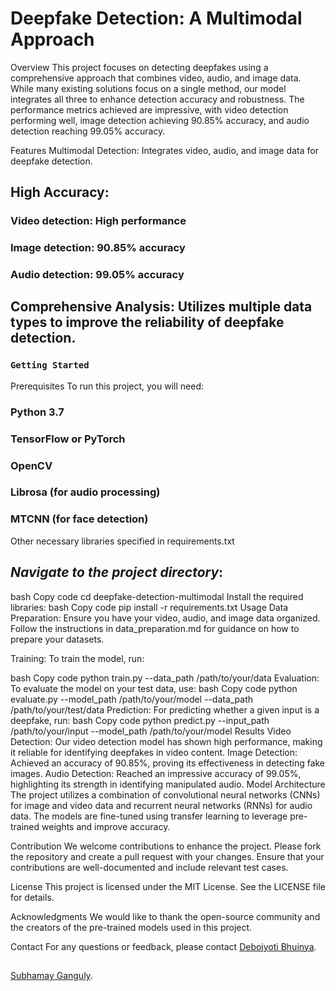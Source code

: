 # Deepfake Detection: A Multimodal Approach
Overview
This project focuses on detecting deepfakes using a comprehensive approach that combines video, audio, and image data. While many existing solutions focus on a single method, our model integrates all three to enhance detection accuracy and robustness. The performance metrics achieved are impressive, with video detection performing well, image detection achieving 90.85% accuracy, and audio detection reaching 99.05% accuracy.

Features
Multimodal Detection: Integrates video, audio, and image data for deepfake detection.
## High Accuracy:
### Video detection: High performance
### Image detection: 90.85% accuracy
### Audio detection: 99.05% accuracy
## Comprehensive Analysis: Utilizes multiple data types to improve the reliability of deepfake detection.
### `Getting Started`
Prerequisites
To run this project, you will need:

### Python 3.7 
### TensorFlow or PyTorch
### OpenCV
### Librosa (for audio processing)
### MTCNN (for face detection)
Other necessary libraries specified in requirements.txt

## _Navigate to the project directory_:
bash
Copy code
cd deepfake-detection-multimodal
Install the required libraries:
bash
Copy code
pip install -r requirements.txt
Usage
Data Preparation: Ensure you have your video, audio, and image data organized. Follow the instructions in data_preparation.md for guidance on how to prepare your datasets.

Training: To train the model, run:

bash
Copy code
python train.py --data_path /path/to/your/data
Evaluation: To evaluate the model on your test data, use:
bash
Copy code
python evaluate.py --model_path /path/to/your/model --data_path /path/to/your/test/data
Prediction: For predicting whether a given input is a deepfake, run:
bash
Copy code
python predict.py --input_path /path/to/your/input --model_path /path/to/your/model
Results
Video Detection: Our video detection model has shown high performance, making it reliable for identifying deepfakes in video content.
Image Detection: Achieved an accuracy of 90.85%, proving its effectiveness in detecting fake images.
Audio Detection: Reached an impressive accuracy of 99.05%, highlighting its strength in identifying manipulated audio.
Model Architecture
The project utilizes a combination of convolutional neural networks (CNNs) for image and video data and recurrent neural networks (RNNs) for audio data. The models are fine-tuned using transfer learning to leverage pre-trained weights and improve accuracy.

Contribution
We welcome contributions to enhance the project. Please fork the repository and create a pull request with your changes. Ensure that your contributions are well-documented and include relevant test cases.

License
This project is licensed under the MIT License. See the LICENSE file for details.

Acknowledgments
We would like to thank the open-source community and the creators of the pre-trained models used in this project.

Contact
For any questions or feedback, please contact 
[Debojyoti Bhuinya]([bhuinyadebojyoti@gmail.com](https://debojyotibhuinya-portfolio.netlify.app/)).
##
[Subhamay Ganguly](https://www.linkedin.com/in/subhamay-ganguly-526972248/).
